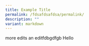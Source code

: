 ```yaml
---
title: Example Title
permalink: /fdsafdsafdsa/permalink/
description: ""
variant: markdown
---
```

more edits an editfdbgdfgb Hello